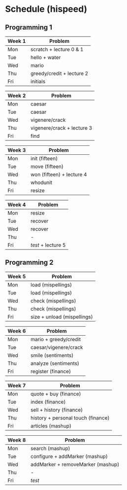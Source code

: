 # Schedule (hispeed)

## Programming 1

| Week 1   | Problem             |  
| -------- | ------------------- |  
| Mon      | scratch + lecture 0 & 1 |  
| Tue      | hello + water       |  
| Wed      | mario               |  
| Thu      | greedy/credit + lecture 2 |  
| Fri      | initials            |  

| Week 2   | Problem             |  
| -------- | ------------------- |  
| Mon      | caesar              |  
| Tue      | caesar              |  
| Wed      | vigenere/crack      |  
| Thu      | vigenere/crack + lecture 3 |  
| Fri      | find                |  

| Week 3   | Problem             |  
| -------- | ------------------- |  
| Mon      | init (fifteen)      |  
| Tue      | move (fifteen)      |  
| Wed      | won (fifteen) + lecture 4 |  
| Thu      | whodunit            |  
| Fri      | resize              |  

| Week 4   | Problem             |  
| -------- | ------------------- |  
| Mon      | resize              |  
| Tue      | recover             |  
| Wed      | recover             |  
| Thu      | -                   |  
| Fri      | *test* + lecture 5 |  

## Programming 2

| Week 5   | Problem                            |  
| -------- | ---------------------------------- |  
| Mon      | load (mispellings)                 |  
| Tue      | load (mispellings)                 |  
| Wed      | check (mispellings)                |  
| Thu      | check (mispellings)                |  
| Fri      | size + unload (mispellings)        |  

| Week 6   | Problem                            |  
| -------- | -------------------                |  
| Mon      | mario + greedy/credit              |  
| Tue      | caesar/vigenere/crack              |  
| Wed      | smile (sentiments)                 |  
| Thu      | analyze (sentiments)               |  
| Fri      | register (finance)                 |  

| Week 7   | Problem                            |  
| -------- | -------------------                |  
| Mon      | quote + buy (finance)              |  
| Tue      | index (finance)                    |  
| Wed      | sell + history (finance)           |  
| Thu      | history + personal touch (finance) |  
| Fri      | articles (mashup)                  |  

| Week 8   | Problem                            |  
| -------- | -------------------                |  
| Mon      | search (mashup)                    |  
| Tue      | configure + addMarker (mashup)     |  
| Wed      | addMarker + removeMarker (mashup)  |  
| Thu      | -                                  |  
| Fri      | *test*                             |  
